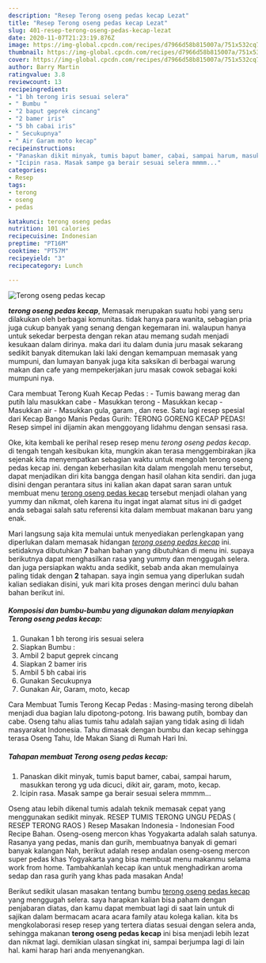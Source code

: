 ```yaml
---
description: "Resep Terong oseng pedas kecap Lezat"
title: "Resep Terong oseng pedas kecap Lezat"
slug: 401-resep-terong-oseng-pedas-kecap-lezat
date: 2020-11-07T21:23:19.876Z
image: https://img-global.cpcdn.com/recipes/d7966d58b815007a/751x532cq70/terong-oseng-pedas-kecap-foto-resep-utama.jpg
thumbnail: https://img-global.cpcdn.com/recipes/d7966d58b815007a/751x532cq70/terong-oseng-pedas-kecap-foto-resep-utama.jpg
cover: https://img-global.cpcdn.com/recipes/d7966d58b815007a/751x532cq70/terong-oseng-pedas-kecap-foto-resep-utama.jpg
author: Barry Martin
ratingvalue: 3.8
reviewcount: 13
recipeingredient:
- "1 bh terong iris sesuai selera"
- " Bumbu "
- "2 baput geprek cincang"
- "2 bamer iris"
- "5 bh cabai iris"
- " Secukupnya"
- " Air Garam moto kecap"
recipeinstructions:
- "Panaskan dikit minyak, tumis baput bamer, cabai, sampai harum, masukkan terong yg uda dicuci, dikit air, garam, moto, kecap."
- "Icipin rasa. Masak sampe ga berair sesuai selera mmmm..."
categories:
- Resep
tags:
- terong
- oseng
- pedas

katakunci: terong oseng pedas 
nutrition: 101 calories
recipecuisine: Indonesian
preptime: "PT16M"
cooktime: "PT57M"
recipeyield: "3"
recipecategory: Lunch

---
```



![Terong oseng pedas kecap](https://img-global.cpcdn.com/recipes/d7966d58b815007a/751x532cq70/terong-oseng-pedas-kecap-foto-resep-utama.jpg)

<b><i>terong oseng pedas kecap</i></b>, Memasak merupakan suatu hobi yang seru dilakukan oleh berbagai komunitas. tidak hanya para wanita, sebagian pria juga cukup banyak yang senang dengan kegemaran ini. walaupun hanya untuk sekedar berpesta dengan rekan atau memang sudah menjadi kesukaan dalam dirinya. maka dari itu dalam dunia juru masak sekarang sedikit banyak ditemukan laki laki dengan kemampuan memasak yang mumpuni, dan lumayan banyak juga kita saksikan di berbagai warung makan dan cafe yang mempekerjakan juru masak cowok sebagai koki mumpuni nya.

Cara membuat Terong Kuah Kecap Pedas : - Tumis bawang merag dan putih lalu masukkan cabe - Masukkan terong - Masukkan kecap - Masukkan air - Masukkan gula, garam , dan rese. Satu lagi resep spesial dari Kecap Bango Manis Pedas Gurih: TERONG GORENG KECAP PEDAS! Resep simpel ini dijamin akan menggoyang lidahmu dengan sensasi rasa.

Oke, kita kembali ke perihal resep resep menu <i>terong oseng pedas kecap</i>. di tengah tengah kesibukan kita, mungkin akan terasa menggembirakan jika sejenak kita menyempatkan sebagian waktu untuk mengolah terong oseng pedas kecap ini. dengan keberhasilan kita dalam mengolah menu tersebut, dapat menjadikan diri kita bangga dengan hasil olahan kita sendiri. dan juga disini dengan perantara situs ini kalian akan dapat saran saran untuk membuat menu <u>terong oseng pedas kecap</u> tersebut menjadi olahan yang yummy dan nikmat, oleh karena itu ingat ingat alamat situs ini di gadget anda sebagai salah satu referensi kita dalam membuat makanan baru yang enak.


Mari langsung saja kita memulai untuk menyediakan perlengkapan yang diperlukan dalam memasak hidangan <u><i>terong oseng pedas kecap</i></u> ini. setidaknya dibutuhkan <b>7</b> bahan bahan yang dibutuhkan di menu ini. supaya berikutnya dapat menghasilkan rasa yang yummy dan menggugah selera. dan juga persiapkan waktu anda sedikit, sebab anda akan memulainya paling tidak dengan <b>2</b> tahapan. saya ingin semua yang diperlukan sudah kalian sediakan disini, yuk mari kita proses dengan merinci dulu bahan bahan berikut ini.

<!--inarticleads1-->

##### Komposisi dan bumbu-bumbu yang digunakan dalam menyiapkan Terong oseng pedas kecap:

1. Gunakan 1 bh terong iris sesuai selera
1. Siapkan  Bumbu :
1. Ambil 2 baput geprek cincang
1. Siapkan 2 bamer iris
1. Ambil 5 bh cabai iris
1. Gunakan  Secukupnya
1. Gunakan  Air, Garam, moto, kecap


Cara Membuat Tumis Terong Kecap Pedas : Masing-masing terong dibelah menjadi dua bagian lalu dipotong-potong. Iris bawang putih, bombay dan cabe. Oseng tahu alias tumis tahu adalah sajian yang tidak asing di lidah masyarakat Indonesia. Tahu dimasak dengan bumbu dan kecap sehingga terasa Oseng Tahu, Ide Makan Siang di Rumah Hari Ini. 

<!--inarticleads2-->

##### Tahapan membuat Terong oseng pedas kecap:

1. Panaskan dikit minyak, tumis baput bamer, cabai, sampai harum, masukkan terong yg uda dicuci, dikit air, garam, moto, kecap.
1. Icipin rasa. Masak sampe ga berair sesuai selera mmmm...


Oseng atau lebih dikenal tumis adalah teknik memasak cepat yang menggunakan sedikit minyak. RESEP TUMIS TERONG UNGU PEDAS ( RESEP TERONG RAOS ) Resep Masakan Indonesia - Indonesian Food Recipe Bahan. Oseng-oseng mercon khas Yogyakarta adalah salah satunya. Rasanya yang pedas, manis dan gurih, membuatnya banyak di gemari banyak kalangan Nah, berikut adalah resep andalan oseng-oseng mercon super pedas khas Yogyakarta yang bisa membuat menu makanmu selama work from home. Tambahkanlah kecap ikan untuk menghadirkan aroma sedap dan rasa gurih yang khas pada masakan Anda! 

Berikut sedikit ulasan masakan tentang bumbu <u>terong oseng pedas kecap</u> yang menggugah selera. saya harapkan kalian bisa paham dengan penjabaran diatas, dan kamu dapat membuat lagi di saat lain untuk di sajikan dalam bermacam acara acara family atau kolega kalian. kita bs mengkolaborasi resep resep yang tertera diatas sesuai dengan selera anda, sehingga makanan <b>terong oseng pedas kecap</b> ini bisa menjadi lebih lezat dan nikmat lagi. demikian ulasan singkat ini, sampai berjumpa lagi di lain hal. kami harap hari anda menyenangkan.
